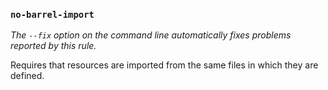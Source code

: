 ### `no-barrel-import`

_The `--fix` option on the command line automatically fixes problems reported by this rule._

Requires that resources are imported from the same files in which they are defined.

<!-- assertions noBarrelImport -->
